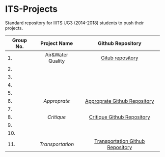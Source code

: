 # ITS-Projects
Standard repository for IIITS UG3 (2014-2018) students to push their projects.

Group No. | Project Name | Github Repository
-------------|:--------------:|:------------------:
1.           |Air&Water Quality|[Gitub repository](https://github.com/Jagadeesh-Ponduru/its)           
2.           |              |                   
3.           |              |                   
4.           |              |                   
5.           |              |                   
6.           |*Approprate*  |[Approprate Github Repository](https://github.com/sachinkumar123/approprate)
7.           |              |                   
8.           |*Critique*    |[Critique Github Repository](https://github.com/chrizandr/ITS_feedback)                   
9.           |              |
10.          |              |
11.          |*Transportation*|[Transportation Github Repository](https://github.com/krishr2d2/ITS_Project)
